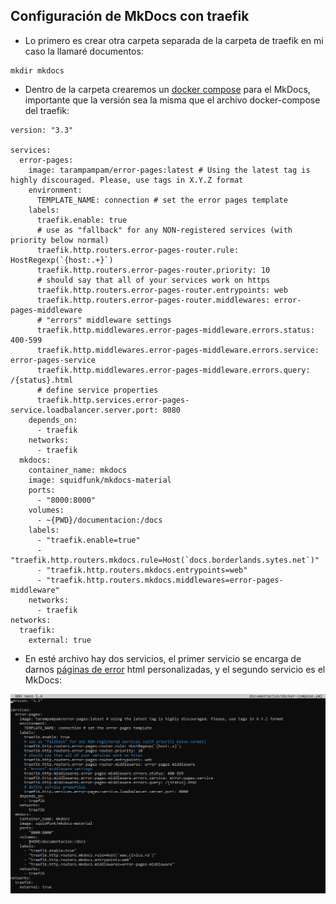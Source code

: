 ## Configuración de MkDocs con traefik

- Lo primero es crear otra carpeta separada de la carpeta de traefik en mi caso la llamaré documentos:

```
mkdir mkdocs
```

- Dentro de la carpeta crearemos un [docker compose](./files/docker-compose-mkdocs.yml) para el MkDocs, importante que la versión sea la misma que el archivo docker-compose del traefik:

```
version: "3.3"

services:
  error-pages:
    image: tarampampam/error-pages:latest # Using the latest tag is highly discouraged. Please, use tags in X.Y.Z format
    environment:
      TEMPLATE_NAME: connection # set the error pages template
    labels:
      traefik.enable: true
      # use as "fallback" for any NON-registered services (with priority below normal)
      traefik.http.routers.error-pages-router.rule: HostRegexp(`{host:.+}`)
      traefik.http.routers.error-pages-router.priority: 10
      # should say that all of your services work on https
      traefik.http.routers.error-pages-router.entrypoints: web
      traefik.http.routers.error-pages-router.middlewares: error-pages-middleware
      # "errors" middleware settings
      traefik.http.middlewares.error-pages-middleware.errors.status: 400-599
      traefik.http.middlewares.error-pages-middleware.errors.service: error-pages-service
      traefik.http.middlewares.error-pages-middleware.errors.query: /{status}.html
      # define service properties
      traefik.http.services.error-pages-service.loadbalancer.server.port: 8080
    depends_on:
      - traefik
    networks:
      - traefik
  mkdocs:
    container_name: mkdocs
    image: squidfunk/mkdocs-material
    ports:
      - "8000:8000"
    volumes:
      - ~{PWD}/documentacion:/docs
    labels:
      - "traefik.enable=true"
      - "traefik.http.routers.mkdocs.rule=Host(`docs.borderlands.sytes.net`)"
      - "traefik.http.routers.mkdocs.entrypoints=web"
      - "traefik.http.routers.mkdocs.middlewares=error-pages-middleware"
    networks:
      - traefik
networks:
  traefik:
    external: true

```

- En esté archivo hay dos servicios, el primer servicio se encarga de darnos [páginas de error](https://github.com/tarampampam/error-pages) html personalizadas, y el segundo servicio es el MkDocs:

![](./assets/mkdocs-docker-compose.png)
